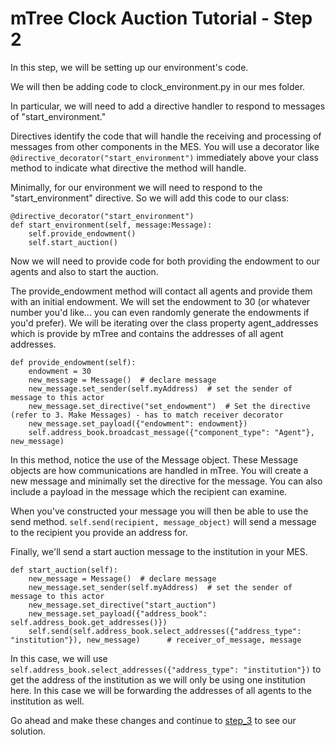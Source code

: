 # mTree Clock Auction Tutorial - Step 2

In this step, we will be setting up our environment's code. 

We will then be adding code to clock_environment.py in our mes folder.

In particular, we will need to add a directive handler to respond to messages of "start_environment." 

Directives identify the code that will handle the receiving and processing of messages from other components in the MES. You will use a decorator like `@directive_decorator("start_environment")` immediately above your class method to indicate what directive the method will handle.

Minimally, for our environment we will need to respond to the "start_environment" directive. So we will add this code to our class:
```
@directive_decorator("start_environment")
def start_environment(self, message:Message):
    self.provide_endowment()
    self.start_auction()
```

Now we will need to provide code for both providing the endowment to our agents and also to start the auction.

The provide_endowment method will contact all agents and provide them with an initial endowment. We will set the endowment to 30 (or whatever number you'd like... you can even randomly generate the endowments if you'd prefer). We will be iterating over the class property agent_addresses which is provide by mTree and contains the addresses of all agent addresses.

```
def provide_endowment(self):
    endowment = 30
    new_message = Message()  # declare message
    new_message.set_sender(self.myAddress)  # set the sender of message to this actor
    new_message.set_directive("set_endowment")  # Set the directive (refer to 3. Make Messages) - has to match receiver decorator
    new_message.set_payload({"endowment": endowment})
    self.address_book.broadcast_message({"component_type": "Agent"}, new_message)
```

In this method, notice the use of the Message object. These Message objects are how communications are handled in mTree. You will create a new message and minimally set the directive for the message. You can also include a payload in the message which the recipient can examine. 

When you've constructed your message you will then be able to use the send method. `self.send(recipient, message_object)` will send a message to the recipient you provide an address for.

Finally, we'll send a start auction message to the institution in your MES. 
```
def start_auction(self):
    new_message = Message()  # declare message
    new_message.set_sender(self.myAddress)  # set the sender of message to this actor
    new_message.set_directive("start_auction")
    new_message.set_payload({"address_book": self.address_book.get_addresses()})
    self.send(self.address_book.select_addresses({"address_type": "institution"}), new_message)      # receiver_of_message, message
```
In this case, we will use `self.address_book.select_addresses({"address_type": "institution"})` to get the address of the institution as we will only be using one institution here. In this case we will be forwarding the addresses of all agents to the institution as well.

Go ahead and make these changes and continue to [step_3](../step_3) to see our solution.
